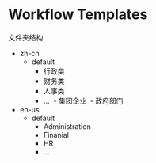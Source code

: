 # Workflow Templates 

文件夹结构

- zh-cn
  - default
    - 行政类
    - 财务类
    - 人事类
    - ...
  - 集团企业
  - 政府部门
- en-us
  - default
    - Administration
    - Finanial
    - HR
    - ...
